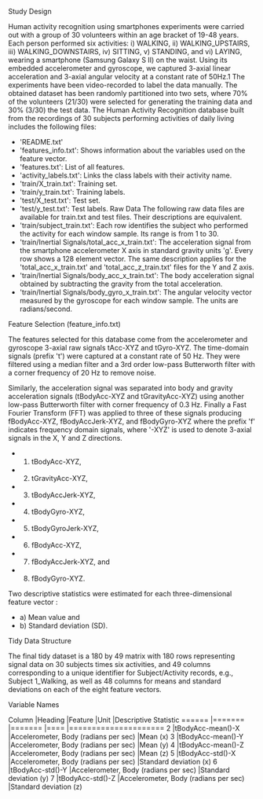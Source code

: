 Study Design

Human activity recognition using smartphones experiments were carried out with a group of 30 volunteers within an age bracket of 19-48 years. Each person performed six activities: i) WALKING, ii) WALKING_UPSTAIRS, iii) WALKING_DOWNSTAIRS, iv) SITTING, v) STANDING, and vi) LAYING, wearing a smartphone (Samsung Galaxy S II) on the waist. Using its embedded accelerometer and gyroscope, we captured 3-axial linear acceleration and 3-axial angular velocity at a constant rate of 50Hz.1
The experiments have been video-recorded to label the data manually. The obtained dataset has been randomly partitioned into two sets, where 70% of the volunteers (21/30) were selected for generating the training data and 30% (3/30) the test data. The Human Activity Recognition database built from the recordings of 30 subjects performing activities of daily living includes the following files:
- 'README.txt'
- 'features_info.txt': Shows information about the variables used on the feature vector.
- 'features.txt': List of all features.
- 'activity_labels.txt': Links the class labels with their activity name.
- 'train/X_train.txt': Training set.
- 'train/y_train.txt': Training labels.
- 'test/X_test.txt': Test set.
- 'test/y_test.txt': Test labels.
Raw Data
The following raw data files are available for train.txt and test files. Their descriptions are equivalent. 
- 'train/subject_train.txt': Each row identifies the subject who performed the activity for each window sample. Its range is from 1 to 30. 
- 'train/Inertial Signals/total_acc_x_train.txt': The acceleration signal from the smartphone accelerometer X axis in standard gravity units 'g'. Every row shows a 128 element vector. The same description applies for the 'total_acc_x_train.txt' and 'total_acc_z_train.txt' files for the Y and Z axis. 
- 'train/Inertial Signals/body_acc_x_train.txt': The body acceleration signal obtained by subtracting the gravity from the total acceleration. 
- 'train/Inertial Signals/body_gyro_x_train.txt': The angular velocity vector measured by the gyroscope for each window sample. The units are radians/second.
 
Feature Selection (feature_info.txt)

The features selected for this database come from the accelerometer and gyroscope 3-axial raw signals tAcc-XYZ and tGyro-XYZ. The time-domain signals (prefix 't') were captured at a constant rate of 50 Hz. They were filtered using a median filter and a 3rd order low-pass Butterworth filter with a corner frequency of 20 Hz to remove noise.  

Similarly, the acceleration signal was separated into body and gravity acceleration signals (tBodyAcc-XYZ and tGravityAcc-XYZ) using another low-pass Butterworth filter with corner frequency of 0.3 Hz. Finally a Fast Fourier Transform (FFT) was applied to three of these signals producing fBodyAcc-XYZ, fBodyAccJerk-XYZ, and fBodyGyro-XYZ  where the prefix  'f' indicates frequency domain signals, where '-XYZ' is used to denote 3-axial signals in the X, Y and Z directions.

- 1)	tBodyAcc-XYZ,
- 2)	tGravityAcc-XYZ,
- 3)	tBodyAccJerk-XYZ,
- 4)	tBodyGyro-XYZ,
- 5)	tBodyGyroJerk-XYZ,
- 6)	fBodyAcc-XYZ,
- 7)	fBodyAccJerk-XYZ, and
- 8)	fBodyGyro-XYZ.

Two descriptive statistics were estimated for each three-dimensional feature vector : 

- a)	Mean value and
- b)	Standard deviation (SD).

Tidy Data Structure

The final tidy dataset is a 180 by 49 matrix with 180 rows representing signal data on 30 subjects times six activities, and 49 columns corresponding to a unique identifier for Subject/Activity records, e.g., Subject 1_Walking, as well as 48 columns for means and standard deviations on each of the eight feature vectors.

Variable Names

Column	|Heading	|Feature	 	 	|Unit	|Descriptive Statistic
======	|=======	|=======			|====	|=====================
2	|tBodyAcc-mean()-X	|Accelerometer, Body	(radians per sec)	|Mean (x)
3	|tBodyAcc-mean()-Y	|Accelerometer, Body	(radians per sec)	|Mean (y)
4	|tBodyAcc-mean()-Z	|Accelerometer, Body	(radians per sec)	|Mean (z)
5	|tBodyAcc-std()-X	|Accelerometer, Body	(radians per sec)	|Standard deviation (x)
6	|tBodyAcc-std()-Y	|Accelerometer, Body	(radians per sec)	|Standard deviation (y)
7	|tBodyAcc-std()-Z	|Accelerometer, Body	(radians per sec)	|Standard deviation (z)
						
